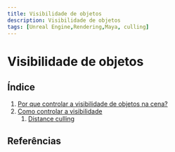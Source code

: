 ```yaml
---
title: Visibilidade de objetos
description: Visibilidade de objetos
tags: [Unreal Engine,Rendering,Maya, culling]
---
```


# Visibilidade de objetos

## Índice
1. [Por que controlar a visibilidade de objetos na cena?](#1)
1. [Como controlar a visibilidade](#2)
    1. [Distance culling](#2)


## Referências    
